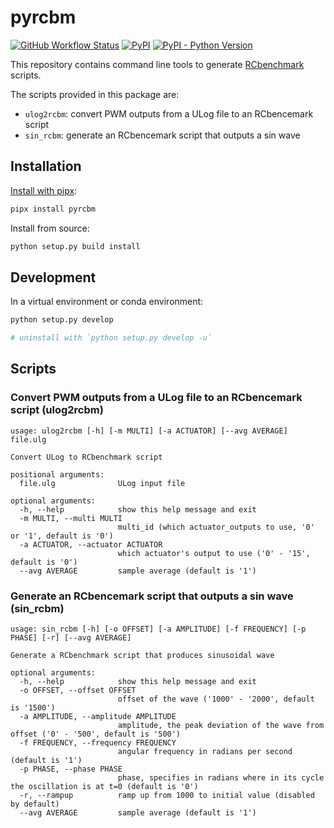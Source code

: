 # pyrcbm

[![GitHub Workflow Status](https://img.shields.io/github/workflow/status/lirc572/pyrcbm/Tests?style=for-the-badge)](https://github.com/lirc572/pyrcbm/actions/workflows/tests.yml)
[![PyPI](https://img.shields.io/pypi/v/pyrcbm?style=for-the-badge)](https://pypi.org/project/pyrcbm/)
[![PyPI - Python Version](https://img.shields.io/pypi/pyversions/pyrcbm?style=for-the-badge)](https://pypi.org/project/pyrcbm/)

This repository contains command line tools to generate [RCbenchmark](https://www.rcbenchmark.com/pages/rcbenchmark-software) scripts.

The scripts provided in this package are:

- `ulog2rcbm`: convert PWM outputs from a ULog file to an RCbencemark script
- `sin_rcbm`: generate an RCbencemark script that outputs a sin wave

## Installation

[Install with pipx](https://packaging.python.org/guides/installing-stand-alone-command-line-tools/):

```sh
pipx install pyrcbm
```

Install from source:

```sh
python setup.py build install
```

## Development

In a virtual environment or conda environment:

```sh
python setup.py develop

# uninstall with `python setup.py develop -u`
```

## Scripts

### Convert PWM outputs from a ULog file to an RCbencemark script (ulog2rcbm)

```
usage: ulog2rcbm [-h] [-m MULTI] [-a ACTUATOR] [--avg AVERAGE] file.ulg

Convert ULog to RCbenchmark script

positional arguments:
  file.ulg              ULog input file

optional arguments:
  -h, --help            show this help message and exit
  -m MULTI, --multi MULTI
                        multi_id (which actuator_outputs to use, '0' or '1', default is '0')
  -a ACTUATOR, --actuator ACTUATOR
                        which actuator's output to use ('0' - '15', default is '0')
  --avg AVERAGE         sample average (default is '1')
```

### Generate an RCbencemark script that outputs a sin wave (sin_rcbm)

```
usage: sin_rcbm [-h] [-o OFFSET] [-a AMPLITUDE] [-f FREQUENCY] [-p PHASE] [-r] [--avg AVERAGE]

Generate a RCbenchmark script that produces sinusoidal wave

optional arguments:
  -h, --help            show this help message and exit
  -o OFFSET, --offset OFFSET
                        offset of the wave ('1000' - '2000', default is '1500')
  -a AMPLITUDE, --amplitude AMPLITUDE
                        amplitude, the peak deviation of the wave from offset ('0' - '500', default is '500')
  -f FREQUENCY, --frequency FREQUENCY
                        angular frequency in radians per second (default is '1')
  -p PHASE, --phase PHASE
                        phase, specifies in radians where in its cycle the oscillation is at t=0 (default is '0')
  -r, --rampup          ramp up from 1000 to initial value (disabled by default)
  --avg AVERAGE         sample average (default is '1')
```
